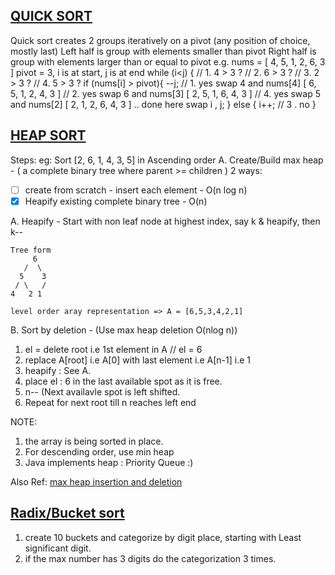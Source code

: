 ## [QUICK SORT](https://leetcode.com/submissions/detail/401452867/)
Quick sort creates 2 groups iteratively on a pivot (any position of choice, mostly last)
Left half is group with elements smaller than pivot
Right half is group with elements larger than or equal to pivot
e.g. nums = [ 4, 5, 1, 2, 6, 3 ] pivot = 3, i is at start, j is at end
while (i<j) {
// 1. 4 > 3 ?
// 2. 6 > 3 ?
// 3. 2 > 3 ?
// 4. 5 > 3 ?
if (nums[i] > pivot){
  --j; 
  // 1. yes swap 4 and nums[4] [ 6, 5, 1, 2, 4, 3 ]
  // 2. yes swap 6 and nums[3] [ 2, 5, 1, 6, 4, 3 ]
  // 4. yes swap 5 and nums[2] [ 2, 1, 2, 6, 4, 3 ] .. done here
  swap i , j;
} else {
  i++;
  // 3 . no
}



## [HEAP SORT](https://www.youtube.com/watch?v=Q_eia3jC9Ts)
Steps:
eg: Sort [2, 6, 1, 4, 3, 5] in Ascending order 
A. Create/Build max heap -  ( a complete binary tree where parent >= children )
 2 ways: 
 - [ ] create from scratch - insert each element - O(n log n) 
 - [x] Heapify existing complete binary tree - O(n)
      
A. Heapify - Start with non leaf node at highest index, say k & heapify, then k--
```
Tree form
     6     
   /  \
  5    3
 / \   / 
4   2 1
```
```
level order aray representation => A = [6,5,3,4,2,1]
```
B. Sort by deletion  - (Use max heap deletion O(nlog n))
 1. el = delete root i.e 1st element in A // el = 6
 2. replace A[root] i.e A[0] with last element i.e A[n-1] i.e 1 
 3. heapify : See A.
 4. place el : 6 in the last available spot as it is free. 
 5. n-- (Next availavle spot is left shifted.
 6. Repeat for next root till n reaches left end

NOTE: 
1. the array is being sorted in place.
2. For descending order, use min heap
3. Java implements heap : Priority Queue :)
    
Also Ref: [max heap insertion and deletion](https://www.youtube.com/watch?v=NEtwJASLU8Q&t=969s)

## [Radix/Bucket sort](https://www.youtube.com/watch?v=JMlYkE8hGJM)
1. create 10 buckets and categorize by digit place, starting with Least significant digit.
2. if the max number has 3 digits do the categorization 3 times.



